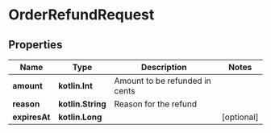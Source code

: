 
# OrderRefundRequest

## Properties
Name | Type | Description | Notes
------------ | ------------- | ------------- | -------------
**amount** | **kotlin.Int** | Amount to be refunded in cents | 
**reason** | **kotlin.String** | Reason for the refund | 
**expiresAt** | **kotlin.Long** |  |  [optional]



